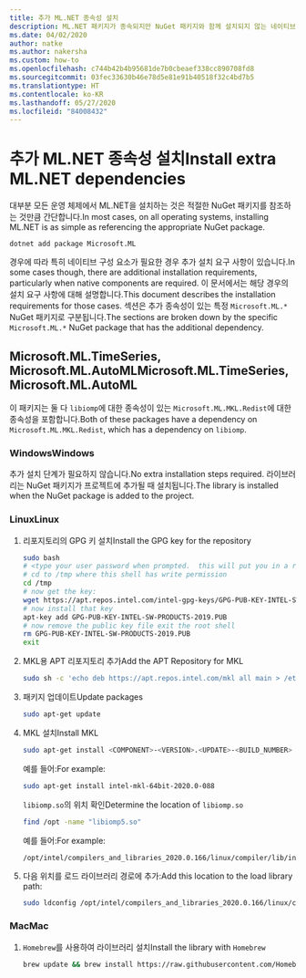```yaml
---
title: 추가 ML.NET 종속성 설치
description: ML.NET 패키지가 종속되지만 NuGet 패키지와 함께 설치되지 않는 네이티브 라이브러리를 설치하는 방법을 알아봅니다.
ms.date: 04/02/2020
author: natke
ms.author: nakersha
ms.custom: how-to
ms.openlocfilehash: c744b42b4b95681de7b0cbeaef338cc890708fd8
ms.sourcegitcommit: 03fec33630b46e78d5e81e91b40518f32c4bd7b5
ms.translationtype: HT
ms.contentlocale: ko-KR
ms.lasthandoff: 05/27/2020
ms.locfileid: "84008432"
---
```

# <a name="install-extra-mlnet-dependencies"></a><span data-ttu-id="78b31-103">추가 ML.NET 종속성 설치</span><span class="sxs-lookup"><span data-stu-id="78b31-103">Install extra ML.NET dependencies</span></span>

<span data-ttu-id="78b31-104">대부분 모든 운영 체제에서 ML.NET을 설치하는 것은 적절한 NuGet 패키지를 참조하는 것만큼 간단합니다.</span><span class="sxs-lookup"><span data-stu-id="78b31-104">In most cases, on all operating systems, installing ML.NET is as simple as referencing the appropriate NuGet package.</span></span>

```dotnetcli
dotnet add package Microsoft.ML
```

<span data-ttu-id="78b31-105">경우에 따라 특히 네이티브 구성 요소가 필요한 경우 추가 설치 요구 사항이 있습니다.</span><span class="sxs-lookup"><span data-stu-id="78b31-105">In some cases though, there are additional installation requirements, particularly when native components are required.</span></span> <span data-ttu-id="78b31-106">이 문서에서는 해당 경우의 설치 요구 사항에 대해 설명합니다.</span><span class="sxs-lookup"><span data-stu-id="78b31-106">This document describes the installation requirements for those cases.</span></span> <span data-ttu-id="78b31-107">섹션은 추가 종속성이 있는 특정 `Microsoft.ML.*` NuGet 패키지로 구분됩니다.</span><span class="sxs-lookup"><span data-stu-id="78b31-107">The sections are broken down by the specific `Microsoft.ML.*` NuGet package that has the additional dependency.</span></span>

## <a name="microsoftmltimeseries-microsoftmlautoml"></a><span data-ttu-id="78b31-108">Microsoft.ML.TimeSeries, Microsoft.ML.AutoML</span><span class="sxs-lookup"><span data-stu-id="78b31-108">Microsoft.ML.TimeSeries, Microsoft.ML.AutoML</span></span>

<span data-ttu-id="78b31-109">이 패키지는 둘 다 `libiomp`에 대한 종속성이 있는 `Microsoft.ML.MKL.Redist`에 대한 종속성을 포함합니다.</span><span class="sxs-lookup"><span data-stu-id="78b31-109">Both of these packages have a dependency on `Microsoft.ML.MKL.Redist`, which has a dependency on `libiomp`.</span></span>

### <a name="windows"></a><span data-ttu-id="78b31-110">Windows</span><span class="sxs-lookup"><span data-stu-id="78b31-110">Windows</span></span>

<span data-ttu-id="78b31-111">추가 설치 단계가 필요하지 않습니다.</span><span class="sxs-lookup"><span data-stu-id="78b31-111">No extra installation steps required.</span></span> <span data-ttu-id="78b31-112">라이브러리는 NuGet 패키지가 프로젝트에 추가될 때 설치됩니다.</span><span class="sxs-lookup"><span data-stu-id="78b31-112">The library is installed when the NuGet package is added to the project.</span></span>

### <a name="linux"></a><span data-ttu-id="78b31-113">Linux</span><span class="sxs-lookup"><span data-stu-id="78b31-113">Linux</span></span>

1. <span data-ttu-id="78b31-114">리포지토리의 GPG 키 설치</span><span class="sxs-lookup"><span data-stu-id="78b31-114">Install the GPG key for the repository</span></span>

    ```bash
    sudo bash
    # <type your user password when prompted.  this will put you in a root shell>
    # cd to /tmp where this shell has write permission
    cd /tmp
    # now get the key:
    wget https://apt.repos.intel.com/intel-gpg-keys/GPG-PUB-KEY-INTEL-SW-PRODUCTS-2019.PUB
    # now install that key
    apt-key add GPG-PUB-KEY-INTEL-SW-PRODUCTS-2019.PUB
    # now remove the public key file exit the root shell
    rm GPG-PUB-KEY-INTEL-SW-PRODUCTS-2019.PUB
    exit
    ```

2. <span data-ttu-id="78b31-115">MKL용 APT 리포지토리 추가</span><span class="sxs-lookup"><span data-stu-id="78b31-115">Add the APT Repository for MKL</span></span>

    ```bash
    sudo sh -c 'echo deb https://apt.repos.intel.com/mkl all main > /etc/apt/sources.list.d/intel-mkl.list'
    ```

3. <span data-ttu-id="78b31-116">패키지 업데이트</span><span class="sxs-lookup"><span data-stu-id="78b31-116">Update packages</span></span>

    ```bash
    sudo apt-get update
    ```

4. <span data-ttu-id="78b31-117">MKL 설치</span><span class="sxs-lookup"><span data-stu-id="78b31-117">Install MKL</span></span>

    ```bash
    sudo apt-get install <COMPONENT>-<VERSION>.<UPDATE>-<BUILD_NUMBER>
    ```

    <span data-ttu-id="78b31-118">예를 들어:</span><span class="sxs-lookup"><span data-stu-id="78b31-118">For example:</span></span>

    ```bash
    sudo apt-get install intel-mkl-64bit-2020.0-088
    ```

    <span data-ttu-id="78b31-119">`libiomp.so`의 위치 확인</span><span class="sxs-lookup"><span data-stu-id="78b31-119">Determine the location of `libiomp.so`</span></span>

    ```bash
    find /opt -name "libiomp5.so"
    ```

    <span data-ttu-id="78b31-120">예를 들어:</span><span class="sxs-lookup"><span data-stu-id="78b31-120">For example:</span></span>

    ```output
    /opt/intel/compilers_and_libraries_2020.0.166/linux/compiler/lib/intel64_lin/libiomp5.so
    ```

5. <span data-ttu-id="78b31-121">다음 위치를 로드 라이브러리 경로에 추가:</span><span class="sxs-lookup"><span data-stu-id="78b31-121">Add this location to the load library path:</span></span>

    ```bash
    sudo ldconfig /opt/intel/compilers_and_libraries_2020.0.166/linux/compiler/lib/intel64_lin
    ```

### <a name="mac"></a><span data-ttu-id="78b31-122">Mac</span><span class="sxs-lookup"><span data-stu-id="78b31-122">Mac</span></span>

1. <span data-ttu-id="78b31-123">`Homebrew`를 사용하여 라이브러리 설치</span><span class="sxs-lookup"><span data-stu-id="78b31-123">Install the library with `Homebrew`</span></span>

    ```bash
    brew update && brew install https://raw.githubusercontent.com/Homebrew/homebrew-core/f5b1ac99a7fba27c19cee0bc4f036775c889b359/Formula/libomp.rb && brew link libomp --force
    ```
